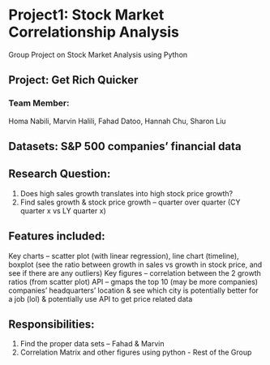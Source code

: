 # Project1: Stock Market Correlationship Analysis
Group Project on Stock Market Analysis using Python

## Project: Get Rich Quicker
  ### Team Member: 
  Homa Nabili, Marvin Halili, Fahad Datoo, Hannah Chu, Sharon Liu

## Datasets: S&P 500 companies’ financial data

## Research Question: 
1. Does high sales growth translates into high stock price growth?
2. Find sales growth & stock price growth – quarter over quarter (CY quarter x vs LY quarter x)

## Features included:
Key charts – scatter plot (with linear regression), line chart (timeline), boxplot (see the ratio between growth in sales vs growth in stock price, and see if there are any outliers)
Key figures – correlation between the 2 growth ratios (from scatter plot)
API – gmaps the top 10 (may be more companies) companies’ headquarters’ location & see which city is potentially better for a job (lol) & potentially use API to get price related data

## Responsibilities:

1. Find the proper data sets – Fahad & Marvin
2. Correlation Matrix and other figures using python - Rest of the Group
